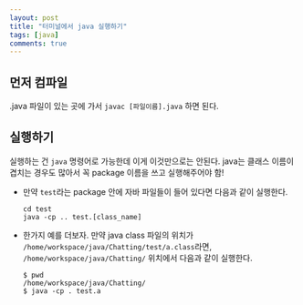 ```yaml
---
layout: post
title: "터미널에서 java 실행하기"
tags: [java]
comments: true
---
```


## 먼저 컴파일
.java 파일이 있는 곳에 가서 `javac [파일이름].java` 하면 된다.

## 실행하기
실행하는 건 `java` 명령어로 가능한데 이게 이것만으로는 안된다. java는 클래스 이름이 겹치는 경우도 많아서 꼭 package 이름을 쓰고 실행해주어야 함!

- 만약 `test`라는 package 안에 자바 파일들이 들어 있다면 다음과 같이 실행한다.

  ```
  cd test
  java -cp .. test.[class_name]
  ```

- 한가지 예를 더보자. 만약 java class 파일의 위치가 `/home/workspace/java/Chatting/test/a.class`라면, `/home/workspace/java/Chatting/` 위치에서 다음과 같이 실행한다.

  ```
  $ pwd
  /home/workspace/java/Chatting/
  $ java -cp . test.a
  ```
